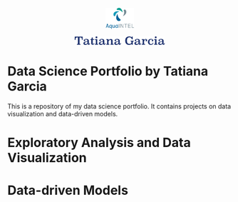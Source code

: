 <p align="center"><img width=12.5% src="https://github.com/tgarciabotero/portfolio/blob/master/Media/logo.png"></p>
<p align="center"><img width=40% src="https://github.com/tgarciabotero/portfolio/blob/master/Media/tatianagarcia.png"></p>

# Data Science Portfolio by Tatiana Garcia

This is a repository of my data science portfolio. It contains projects on data visualization and data-driven models.

# Exploratory Analysis and Data Visualization

# Data-driven Models

